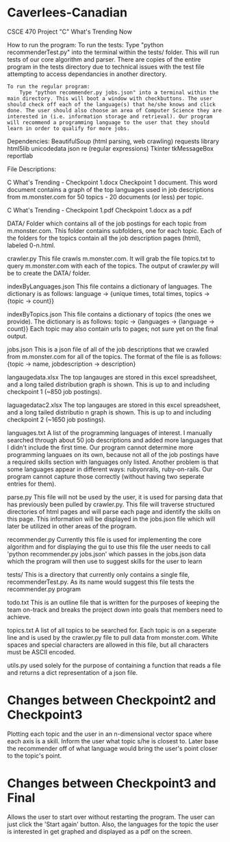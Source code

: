 Caverlees-Canadian
==================

CSCE 470 Project "C" What's Trending Now

How to run the program:
	To run the tests:
		Type "python recommenderTest.py" into the terminal within the tests/ folder. This will run tests of our core algorithm and parser. There are copies of the entire program in the tests directory due to technical issues with the test file attempting to access dependancies in another directory.
	
	To run the regular program:
		Type "python recommender.py jobs.json" into a terminal within the main directory. This will boot a window with checkbuttons. The user should check off each of the language(s) that he/she knows and click done. The user should also choose an area of Computer Science they are interested in (i.e. information storage and retrieval). Our program will recommend a programming language to the user that they should learn in order to qualify for more jobs.

Dependencies:
	BeautifulSoup (html parsing, web crawling)
	requests library
	html5lib
	unicodedata
	json
	re (regular expressions)
	Tkinter
	tkMessageBox
	reportlab

File Descriptions:

C What's Trending - Checkpoint 1.docx
	Checkpoint 1 document. This word document contains a graph of the top languages used in job descriptions from m.monster.com for 50 topics - 20 documents (or less) per topic.

C What's Trending - Checkpoint 1.pdf
	Checkpoint 1.docx as a pdf
	
DATA/
	Folder which contains all of the job postings for each topic from m.monster.com. This folder contains subfolders, one for each topic. Each of the folders for the topics contain all the job description pages (html), labeled 0-n.html.

crawler.py
	This file crawls m.monster.com. It will grab the file topics.txt to query m.monster.com with each of the topics. The output of crawler.py will be to create the DATA/ folder.

indexByLanguages.json
	This file contains a dictionary of languages. The dictionary is as follows:
	language -> {unique times, total times, topics -> {topic -> count}}

indexByTopics.json
	This file contains a dictionary of topics (the ones we provide). The dictionary is as follows:
	topic -> {languages -> {language -> count}}
	Each topic may also contain urls to pages; not sure yet on the final output.

jobs.json
	This is a json file of all of the job descriptions that we crawled from m.monster.com for all of the topics.
	The format of the file is as follows:
	{topic -> name, jobdescription -> description}

langaugedata.xlsx
	The top langauges are stored in this excel spreadsheet, and a long tailed distribution graph is shown. This is up to and including checkpoint 1 (~850 job postings).

laguagedatac2.xlsx
	The top langauges are stored in this excel spreadsheet, and a long tailed distributio
n graph is shown. This is up to and including checkpoint 2 (~1650 job postings).

languages.txt
	A list of the programming languages of interest. I manually searched through about 50 job descriptions and added more languages that I didn't include the first time. Our program cannot determine more programming languaes on its own, because not all of the job postings have a required skills section with languages only listed. Another problem is that some languages appear in different ways: rubyonrails, ruby-on-rails. Our program cannot capture those correctly (without having two seperate entries for them).

parse.py
	This file will not be used by the user, it is used for parsing data that has previously been pulled by crawler.py. This file will traverse structured directories of html pages and will parse each page and identify the skills on this page. This information will be displayed in the jobs.json file which will later be utilized in other areas of the program.

recommender.py
	Currently this file is used for implementing the core algorithm and for displaying the gui to use this file the user needs to call 'python recommender.py jobs.json' which passes in the jobs.json data which the program will then use to suggest skills for the user to learn

tests/
	This is a directory that currently only contains a single file, recommenderTest.py. As its name would suggest this file tests the recommender.py program

todo.txt
	This is an outline file that is written for the purposes of keeping the team on-track and breaks the project down into goals that members need to achieve.

topics.txt
	A list of all topics to be searched for. Each topic is on a seperate line and is used by the crawler.py file to pull data from monster.com. White spaces and special characters are allowed in this file, but all characters must be ASCII encoded. 

utils.py
	used solely for the purpose of containing a function that reads a file and returns a dict representation of a json file.

Changes between Checkpoint2 and Checkpoint3
===========================================
Plotting each topic and the user in an n-dimensional vector space where each axis is a skill. Inform the user what topic s/he is closest to. Later base the recommender off of what language would bring the user's point closer to the topic's point.

Changes between Checkpoint3 and Final
=====================================
Allows the user to start over without restarting the program. The user can just click the 'Start again' button. Also, the languages for the topic the user is interested in get graphed and displayed as a pdf on the screen.

